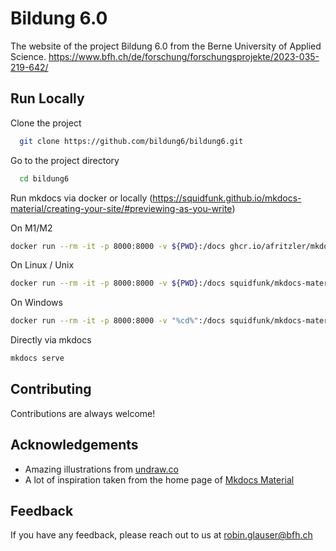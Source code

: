 # Bildung 6.0

The website of the project Bildung 6.0 from the Berne University of Applied Science.
https://www.bfh.ch/de/forschung/forschungsprojekte/2023-035-219-642/

## Run Locally

Clone the project

```bash
  git clone https://github.com/bildung6/bildung6.git
```

Go to the project directory

```bash
  cd bildung6
```

Run mkdocs via docker or locally (https://squidfunk.github.io/mkdocs-material/creating-your-site/#previewing-as-you-write)


On M1/M2
```bash
docker run --rm -it -p 8000:8000 -v ${PWD}:/docs ghcr.io/afritzler/mkdocs-material 
```

On Linux / Unix
```bash
docker run --rm -it -p 8000:8000 -v ${PWD}:/docs squidfunk/mkdocs-material
```

On Windows
```bash
docker run --rm -it -p 8000:8000 -v "%cd%":/docs squidfunk/mkdocs-material
```

Directly via mkdocs
```bash
mkdocs serve
```
## Contributing

Contributions are always welcome!


## Acknowledgements

- Amazing illustrations from [undraw.co](https://undraw.co/)
- A lot of inspiration taken from the home page of [Mkdocs Material](https://squidfunk.github.io/mkdocs-material/)

## Feedback

If you have any feedback, please reach out to us at robin.glauser@bfh.ch

